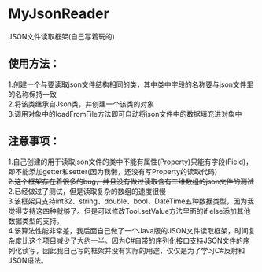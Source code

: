 # MyJsonReader  
JSON文件读取框架(自己写着玩的)  
## 使用方法：  
1.创建一个与要读取json文件结构相同的类，其中类中字段的名称要与json文件里的名称保持一致  
2.将该类继承自Json类，并创建一个该类的对象  
3.调用对象中的loadFromFile方法即可自动将json文件中的数据填充进对象中  
## 注意事项：  
1.自己创建的用于读取json文件的类中不能有属性(Property)只能有字段(Field)，即不能添加getter和setter(因为我懒，还没有写Property的读取代码)  
~~2.这个框架存在着很多的bug，并且没有做过读取含有二维数组的json文件的测试~~  
2.已经做过了测试，但是读取复杂的数组的速度很慢  
3.该框架只支持int32、string、double、bool、DateTime五种数据类型，因为我觉得支持这四种就够了。但是可以修改Tool.setValue方法里面的if else添加其他数据类型的支持。  
4.该算法性能非常差，我后面自己做了一个Java版的JSON文件读取框架，时间复杂度比这个项目减少了大约一半。因为C#自带的序列化接口支持JSON文件的序列化读写，因此我自己写的框架并没有实际的用途，仅仅是为了学习C#反射和JSON语法。
